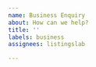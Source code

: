 ```yaml
---
name: Business Enquiry
about: How can we help?
title: ''
labels: business
assignees: listingslab

---
```



